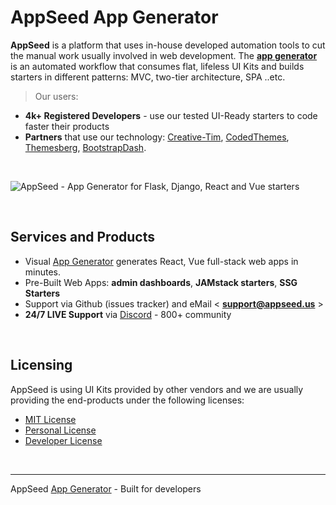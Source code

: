 # AppSeed App Generator

**AppSeed** is a platform that uses in-house developed automation tools to cut the manual work usually involved in web development. The **[app generator](https://appseed.us/app-generator)** is an automated workflow that consumes flat, lifeless UI Kits and builds starters in different patterns: MVC, two-tier architecture, SPA ..etc. 

> Our users: 

- **4k+ Registered Developers** - use our tested UI-Ready starters to code faster their products
- **Partners** that use our technology: [Creative-Tim](https://appseed.us/agency/creative-tim), [CodedThemes](https://appseed.us/agency/codedthemes), [Themesberg](https://appseed.us/agency/themesberg), [BootstrapDash](https://appseed.us/agency/bootstrapdash).

<br />

![AppSeed - App Generator for Flask, Django, React and Vue starters](https://user-images.githubusercontent.com/51070104/167167545-cdb674ca-4f69-4abb-a721-3b6da72669c8.png)

<br />

## Services and Products

- Visual [App Generator](https://appseed.us/app-generator) generates React, Vue full-stack web apps in minutes.
- Pre-Built Web Apps: **admin dashboards**, **JAMstack starters**, **SSG Starters**
- Support via Github (issues tracker) and eMail < **support@appseed.us** >
- **24/7 LIVE Support** via [Discord](https://discord.gg/fZC6hup) - 800+ community

<br />

## Licensing 

AppSeed is using UI Kits provided by other vendors and we are usually providing the end-products under the following licenses: 

- [MIT License](https://github.com/app-generator/license-mit)
- [Personal License](https://github.com/app-generator/license-personal)
- [Developer License](https://github.com/app-generator/license-developer)

<br />

---
AppSeed [App Generator](https://appseed.us/app-generator) - Built for developers
